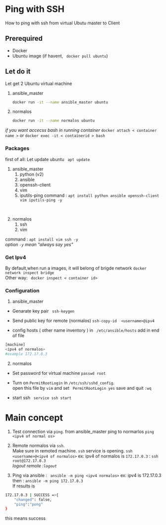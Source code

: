 # Ping  with SSH
How to ping with ssh from virtual Ubutu master to Client
## Prerequired
* Docker
* Ubuntu image (if havent, ``` docker pull ubuntu```)

## Let do it

Let get 2 Ubuntu virtual machine
1. ansible_master 
    ```bash
    docker run -it --name ansible_master ubuntu
    ```
2. normalos
    ```bash
    docker run -it --name normalos ubuntu
    ```

_if you want accecss bash in running container_ 
``` docker attach < container name > ``` or ``` docker exec -it < containerid > bash ```

### Packages 
first of all: Let update ubuntu ``` apt update```

1. ansible_master
    1. python (v2)
    2. ansible
    3. openssh-client
    4. vim
    5. iputils-ping
command : ``` apt install python ansible openssh-client vim iputils-ping -y ``` 

<br>

2. normalos
    1. ssh
    2. vim
    
command : ``` apt install vim ssh -y ``` 
<br>_option ```-y``` mean "always say yes"_

### Get Ipv4
By default,when run a images, it will belong of brigde network 
``` docker network inspect bridge ```
<br>
Other way: ``` docker inspect < container id>```

### Configuration
1. ansible_master
* Genarate key pair
``` ssh-keygen```
* Send public key for remote (normalos) 
``` ssh-copy-id  <username>@ipv4 ```

* config hosts ( other name inventory ) in ``` /etc/ansible/hosts``` add in end of file 
``` bash
[machine]
<ipv4 of normalos>
#example 172.17.0.3
```

2. normalos
* Set password for virtual machine  ``` passwd root ```
* Turn on ```PermitRootLogin``` in ```/etc/ssh/sshd_config```.  
open this file by ```vim``` and set ``` PermitRootLogin yes``` save and quit ```:wq```

* start ssh ``` service ssh start```

# Main concept
1. Test connection via ```ping```.
 from  ansible_master ping to normarlos ``` ping <ipv4 of normal os> ```

2. Remote normalos via ```ssh```. <br>
Make sure in remoted machine. ```ssh``` service is opening.
```ssh  <username>@<ipv4 of normalos>```
ex: ipv4 of normalos is ```172.17.0.3``` :  ```ssh  root@172.17.0.3``` <br> 
_logout remote :```logout```_

3. Ping via ansible :
``` ansible -m ping <ipv4 normalos>```
ex: ipv4 is 172.17.0.3 then : ``` ansible -m ping 172.17.0.3 ```<br>
If results is 
``` bash
172.17.0.3 | SUCCESS =>{
    "changed": false,
    "ping":"pong"
}
``` 
this means success

